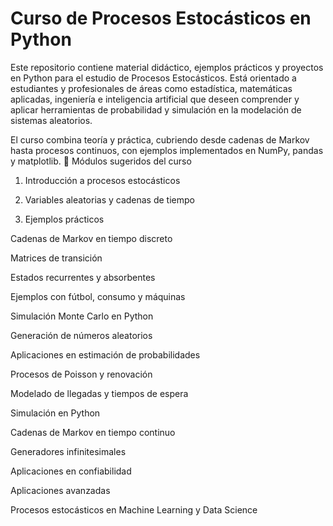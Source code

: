 # Curso de Procesos Estocásticos en Python
Este repositorio contiene material didáctico, ejemplos prácticos y proyectos en Python para el estudio de Procesos Estocásticos. Está orientado a estudiantes y profesionales de áreas como estadística, matemáticas aplicadas, ingeniería e inteligencia artificial que deseen comprender y aplicar herramientas de probabilidad y simulación en la modelación de sistemas aleatorios.

El curso combina teoría y práctica, cubriendo desde cadenas de Markov hasta procesos continuos, con ejemplos implementados en NumPy, pandas y matplotlib.
📑 Módulos sugeridos del curso

1. Introducción a procesos estocásticos

2. Variables aleatorias y cadenas de tiempo

3. Ejemplos prácticos

Cadenas de Markov en tiempo discreto

Matrices de transición

Estados recurrentes y absorbentes

Ejemplos con fútbol, consumo y máquinas

Simulación Monte Carlo en Python

Generación de números aleatorios

Aplicaciones en estimación de probabilidades

Procesos de Poisson y renovación

Modelado de llegadas y tiempos de espera

Simulación en Python

Cadenas de Markov en tiempo continuo

Generadores infinitesimales

Aplicaciones en confiabilidad

Aplicaciones avanzadas

Procesos estocásticos en Machine Learning y Data Science
